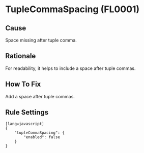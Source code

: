 # TupleCommaSpacing (FL0001)

## Cause

Space missing after tuple comma.

## Rationale

For readability, it helps to include a space after tuple commas.

## How To Fix

Add a space after tuple commas.

## Rule Settings

	[lang=javascript]
    {
        "tupleCommaSpacing": { 
            "enabled": false
        }
    }